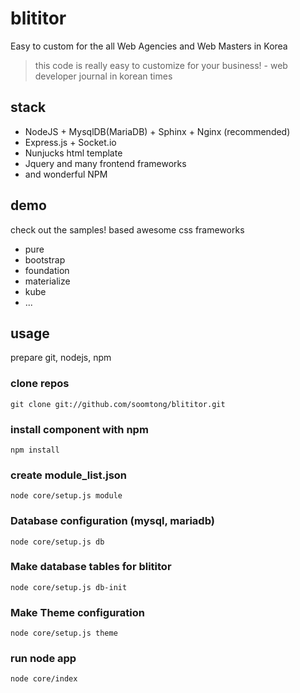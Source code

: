 blititor
========

Easy to custom for the all Web Agencies and Web Masters in Korea

> this code is really easy to customize for your business! - web developer journal in korean times

## stack

- NodeJS + MysqlDB(MariaDB) + Sphinx + Nginx (recommended)
- Express.js + Socket.io
- Nunjucks html template
- Jquery and many frontend frameworks
- and wonderful NPM

## demo

check out the samples! based awesome css frameworks

- pure
- bootstrap
- foundation
- materialize
- kube
- ...

## usage

prepare git, nodejs, npm

### clone repos

```shell
git clone git://github.com/soomtong/blititor.git
```

### install component with npm

```shell
npm install
```

### create module_list.json

```shell
node core/setup.js module
```

### Database configuration (mysql, mariadb)

```shell
node core/setup.js db
```

### Make database tables for blititor

```shell
node core/setup.js db-init
```

### Make Theme configuration

```shell
node core/setup.js theme
```

### run node app
```shell
node core/index
```
